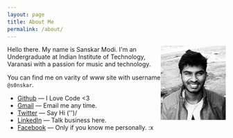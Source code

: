 ```yaml
---
layout: page
title: About Me
permalink: /about/
---
```


<img src="/assets/img/s0nskar.jpg" class="profile-picture" width="150" align="right">
Hello there. My name is Sanskar Modi. I'm an Undergraduate at Indian Institute of Technology, Varanasi with a passion for music and technology.

You can find me on varity of www site with username `@s0nskar`.

+ <a href="https://github.com/s0nskar">Github</a> &mdash; I Love Code <3
+ <a href="mailto:sanskarmodi97@gmail.com">Gmail</a> &mdash; Email me any time.
+ <a href="https://twitter.com/s0nskar">Twitter</a> &mdash; Say Hi  ('')/
+ <a href="https://www.linkedin.com/in/s0nskar/">LinkedIn</a> &mdash; Talk business here.
+ <a href="https://facebook.com/s0nskar">Facebook</a> &mdash; Only if you know me personally. :x
